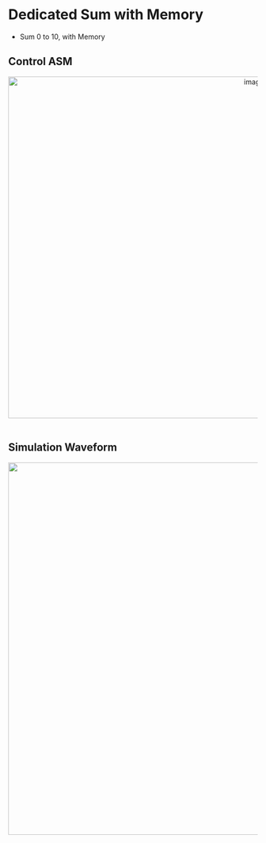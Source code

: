 # Dedicated Sum with Memory
- Sum 0 to 10, with Memory

## Control ASM
<div align="center">
  <img width="977" height="688" alt="image" src="https://github.com/user-attachments/assets/661bc4ae-2407-483b-9b02-73dd927facd5" />
</div>

<br>

## Simulation Waveform
<div align="center">
  <img width="2483" height="750" alt="Sum with Memort_Waveform" src="https://github.com/user-attachments/assets/caaaa074-9fb0-4311-ac7c-efa9046128f9" />
</div>
